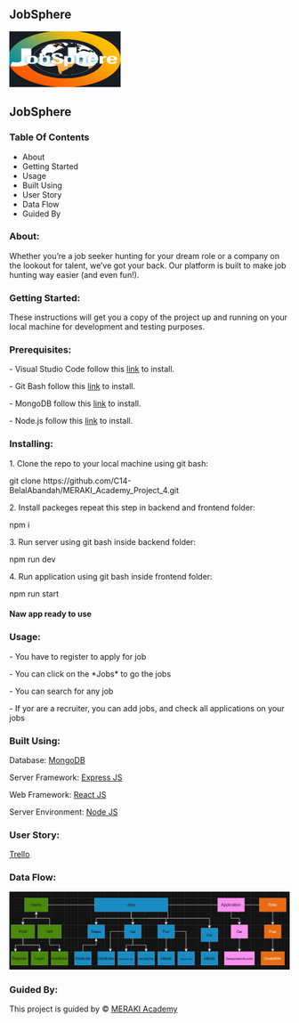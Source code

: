 <!DOCTYPE html>
<html lang="en">
  <head>
    <meta charset="UTF-8" />
    <meta name="viewport" content="width=device-width, initial-scale=1.0" />
    <h2 >JobSphere</h2>
    <link rel="stylesheet" href="style.css" />
  </head>
  <body>
    <div class="head">
      <img
        class="logo"
        width="200px"
        height="100px"
        src="./frontend/images/logo.png"
        alt="Project logo"
      />
      <h2 aligntext="center" class="title">JobSphere</h2>
    </div>
    <h3 align-text="center" class="tableOfContents">Table Of Contents</h3>
    <ul>
      <li>About</li>
      <li>Getting Started</li>
      <li>Usage</li>
      <li>Built Using</li>
      <li>User Story</li>
      <li>Data Flow</li>
      <li>Guided By</li>
    </ul>
    <h3 class="about">About:</h3>
    <p>
      Whether you’re a job seeker hunting for your dream role or a company on
      the lookout for talent, we’ve got your back. Our platform is built to make
      job hunting way easier (and even fun!).
    </p>
    <h3 class="about">Getting Started:</h3>
    <p>
      These instructions will get you a copy of the project up and running on
      your local machine for development and testing purposes.
    </p>
    <h3>Prerequisites:</h3>
    <p>
      - Visual Studio Code follow this
      <a href="https://code.visualstudio.com/download">link</a> to install.
    </p>
    <p>
      - Git Bash follow this <a href="https://git-scm.com/downloads">link</a> to
      install.
    </p>
    <p>
      - MongoDB follow this
      <a href="https://www.mongodb.com/docs/manual/installation/">link</a> to
      install.
    </p>
    <p>
      - Node.js follow this <a href="https://nodejs.org/en/download">link</a> to
      install.
    </p>
    <h3>Installing:</h3>
    <p>1. Clone the repo to your local machine using git bash:</p>
    <p class="gitBash">
      git clone https://github.com/C14-BelalAbandah/MERAKI_Academy_Project_4.git
    </p>
    <p>2. Install packeges repeat this step in backend and frontend folder:</p>
    <p class="gitBash">npm i</p>
    <p>3. Run server using git bash inside backend folder:</p>
    <p class="gitBash">npm run dev</p>
    <p>4. Run application using git bash inside frontend folder:</p>
    <p class="gitBash">npm run start</p>
    <h4><strong> Naw app ready to use</strong></h4>
    <h3>Usage:</h3>
    <p>- You have to register to apply for job</p>
    <p>- You can click on the *Jobs* to go the jobs</p>
    <p>- You can search for any job</p>
    <p>
      - If yor are a recruiter, you can add jobs, and check all applications on
      your jobs
    </p>
    <h3>Built Using:</h3>
    <p class="builtUsing">
      Database: <a href="https://www.mongodb.com">MongoDB</a>
    </p>
    <p class="builtUsing">
      Server Framework: <a href="https://expressjs.com">Express JS</a>
    </p>
    <p class="builtUsing">
      Web Framework: <a href="https://https://reactjs.org">React JS</a>
    </p>
    <p class="builtUsing">
      Server Environment: <a href="https://nodejs.org/en">Node JS</a>
    </p>
    <h3>User Story:</h3>
    <p><a href="https://trello.com/b/qLZoHCDH/project-4">Trello</a></p>
    <h3>Data Flow:</h3>
    <img class="workFrame" src="./frontend/images/workFrame.png" />
    <h3>Guided By:</h3>
    <p>
      This project is guided by ©️
      <a href="https://www.meraki-academy.org">MERAKI Academy</a>
    </p>
  </body>
</html>
